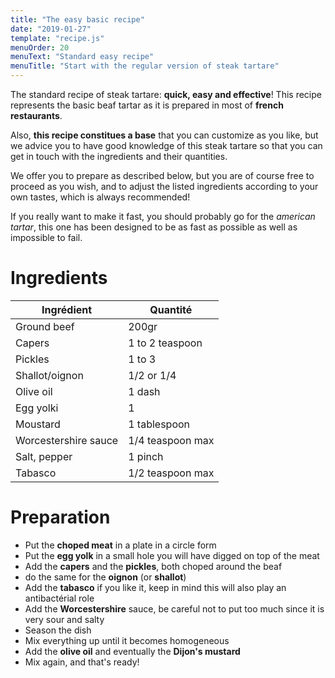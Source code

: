 ```yaml
---
title: "The easy basic recipe"
date: "2019-01-27"
template: "recipe.js"
menuOrder: 20
menuText: "Standard easy recipe"
menuTitle: "Start with the regular version of steak tartare"
---
```



The standard recipe of steak tartare: **quick, easy and effective**!
This recipe represents the basic beaf tartar as it is prepared in most of **french restaurants**.

Also, **this recipe constitues a base** that you can customize as you like, but we advice you to have good knowledge of this steak tartare so that you can get in touch with the ingredients and their quantities.

We offer you to prepare as described below, but you are of course free to proceed as you wish, and to adjust the listed ingredients according to your own tastes, which is always recommended!

If you really want to make it fast, you should probably go for the _american tartar_, this one has been designed to be as fast as possible as well as impossible to fail.

# Ingredients

| Ingrédient	       | Quantité         |
| -------------------- | ---------------- |
| Ground beef          | 200gr            |
| Capers 	           | 1 to 2 teaspoon  |
| Pickles              | 1 to 3           |
| Shallot/oignon       | 1/2 or 1/4       |
| Olive oil	           | 1 dash           |
| Egg yolki            | 1                |
| Moustard             | 1 tablespoon     |
| Worcestershire sauce | 1/4 teaspoon max |
| Salt, pepper         | 1 pinch          |
| Tabasco              | 1/2 teaspoon max |

# Preparation
- Put the **choped meat** in a plate in a circle form
- Put the **egg yolk** in a small hole you will have digged on top of the meat
- Add the **capers** and the **pickles**, both choped around the beaf
- do the same for the **oignon** (or **shallot**)
- Add the **tabasco** if you like it, keep in mind this will also play an antibactérial role
- Add the **Worcestershire** sauce, be careful not to put too much since it is very sour and salty
- Season the dish
- Mix everything up until it becomes homogeneous
- Add the **olive oil** and eventually the **Dijon's mustard**
- Mix again, and that's ready!

